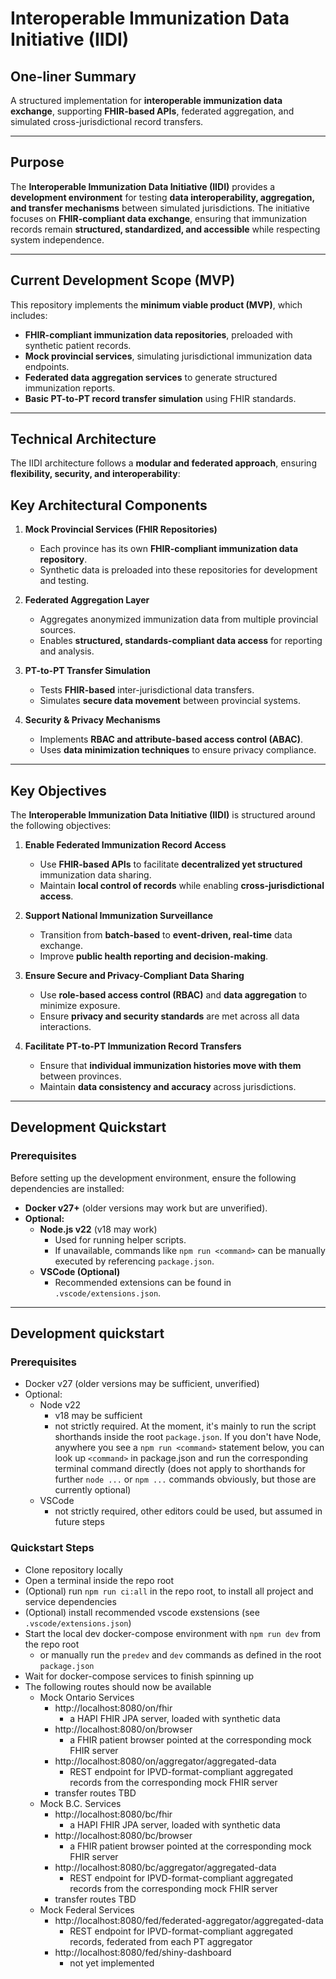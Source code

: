 # Interoperable Immunization Data Initiative (IIDI)

## One-liner Summary

A structured implementation for **interoperable immunization data exchange**, supporting **FHIR-based APIs**, federated aggregation, and simulated cross-jurisdictional record transfers.

---

## Purpose

The **Interoperable Immunization Data Initiative (IIDI)** provides a **development environment** for testing **data interoperability, aggregation, and transfer mechanisms** between simulated jurisdictions. The initiative focuses on **FHIR-compliant data exchange**, ensuring that immunization records remain **structured, standardized, and accessible** while respecting system independence.

---

## Current Development Scope (MVP)

This repository implements the **minimum viable product (MVP)**, which includes:

- **FHIR-compliant immunization data repositories**, preloaded with synthetic patient records.
- **Mock provincial services**, simulating jurisdictional immunization data endpoints.
- **Federated data aggregation services** to generate structured immunization reports.
- **Basic PT-to-PT record transfer simulation** using FHIR standards.

---

## Technical Architecture

The IIDI architecture follows a **modular and federated approach**, ensuring **flexibility, security, and interoperability**:

## Key Architectural Components
1. **Mock Provincial Services (FHIR Repositories)**
   - Each province has its own **FHIR-compliant immunization data repository**.
   - Synthetic data is preloaded into these repositories for development and testing.

2. **Federated Aggregation Layer**
   - Aggregates anonymized immunization data from multiple provincial sources.
   - Enables **structured, standards-compliant data access** for reporting and analysis.

3. **PT-to-PT Transfer Simulation**
   - Tests **FHIR-based** inter-jurisdictional data transfers.
   - Simulates **secure data movement** between provincial systems.

4. **Security & Privacy Mechanisms**
   - Implements **RBAC and attribute-based access control (ABAC)**.
   - Uses **data minimization techniques** to ensure privacy compliance.

---

## Key Objectives

The **Interoperable Immunization Data Initiative (IIDI)** is structured around the following objectives:

1. **Enable Federated Immunization Record Access**
   - Use **FHIR-based APIs** to facilitate **decentralized yet structured** immunization data sharing.
   - Maintain **local control of records** while enabling **cross-jurisdictional access**.

2. **Support National Immunization Surveillance**
   - Transition from **batch-based** to **event-driven, real-time** data exchange.
   - Improve **public health reporting and decision-making**.

3. **Ensure Secure and Privacy-Compliant Data Sharing**
   - Use **role-based access control (RBAC)** and **data aggregation** to minimize exposure.
   - Ensure **privacy and security standards** are met across all data interactions.

4. **Facilitate PT-to-PT Immunization Record Transfers**
   - Ensure that **individual immunization histories move with them** between provinces.
   - Maintain **data consistency and accuracy** across jurisdictions.

---

## Development Quickstart

### **Prerequisites**
Before setting up the development environment, ensure the following dependencies are installed:

- **Docker v27+** (older versions may work but are unverified).
- **Optional:**
  - **Node.js v22** (v18 may work)
    - Used for running helper scripts.
    - If unavailable, commands like `npm run <command>` can be manually executed by referencing `package.json`.
  - **VSCode (Optional)**
    - Recommended extensions can be found in `.vscode/extensions.json`.

---

## Development quickstart

### Prerequisites

- Docker v27 (older versions may be sufficient, unverified)
- Optional:
  - Node v22
    - v18 may be sufficient
    - not strictly required. At the moment, it's mainly to run the script shorthands inside the root `package.json`. If you don't have Node, anywhere you see a `npm run <command>` statement below, you can look up `<command>` in package.json and run the corresponding terminal command directly (does not apply to shorthands for further `node ...` or `npm ...` commands obviously, but those are currently optional)
  - VSCode
    - not strictly required, other editors could be used, but assumed in future steps

### Quickstart Steps

- Clone repository locally
- Open a terminal inside the repo root
- (Optional) run `npm run ci:all` in the repo root, to install all project and service dependencies
- (Optional) install recommended vscode exstensions (see `.vscode/extensions.json`)
- Start the local dev docker-compose environment with `npm run dev` from the repo root
  - or manually run the `predev` and `dev` commands as defined in the root `package.json`
- Wait for docker-compose services to finish spinning up
- The following routes should now be available
  - Mock Ontario Services
    - http://localhost:8080/on/fhir
      - a HAPI FHIR JPA server, loaded with synthetic data
    - http://localhost:8080/on/browser
      - a FHIR patient browser pointed at the corresponding mock FHIR server
    - http://localhost:8080/on/aggregator/aggregated-data
      - REST endpoint for IPVD-format-compliant aggregated records from the corresponding mock FHIR server
    - transfer routes TBD
  - Mock B.C. Services
    - http://localhost:8080/bc/fhir
      - a HAPI FHIR JPA server, loaded with synthetic data
    - http://localhost:8080/bc/browser
      - a FHIR patient browser pointed at the corresponding mock FHIR server
    - http://localhost:8080/bc/aggregator/aggregated-data
      - REST endpoint for IPVD-format-compliant aggregated records from the corresponding mock FHIR server
    - transfer routes TBD
  - Mock Federal Services
    - http://localhost:8080/fed/federated-aggregator/aggregated-data
      - REST endpoint for IPVD-format-compliant aggregated records, federated from each PT aggregator
    - http://localhost:8080/fed/shiny-dashboard
      - not yet implemented
